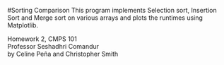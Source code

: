 #Sorting Comparison
This program implements Selection sort, Insertion Sort and Merge sort on various arrays and plots the runtimes using Matplotlib. <br>

Homework 2, CMPS 101 <br>
Professor Seshadhri Comandur <br>
by Celine Peña and Christopher Smith
